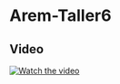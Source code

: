# Arem-Taller6

## Video
[![Watch the video](https://i9.ytimg.com/vi/8Xg4aOs5HoM/mq2.jpg?sqp=CODt2fsF&rs=AOn4CLDEi3CqZWQf-LIMP9mQaQvifljluQ)](https://www.youtube.com/watch?v=8Xg4aOs5HoM)
